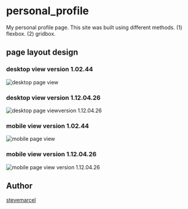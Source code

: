 # personal_profile

My personal profile page. This site was built using different methods.
(1) flexbox.
(2) gridbox.

## page layout design

### desktop view version 1.02.44

![desktop page view](./img/StephenOnyejuluwa-laptop-scrn.jpg)

### desktop view version 1.12.04.26

![desktop page viewversion 1.12.04.26](./img/StephenOnyejuluwa-laptop-scrn-v1-12-04-26.jpg)

### mobile view version 1.02.44

![mobile page view](./img/StephenOnyejuluwa-mobile-scrn.jpg)

### mobile view version 1.12.04.26

![mobile page view version 1.12.04.26](./img/StephenOnyejuluwa-mobile-scrn-v1-12-04-26.jpg)

## Author

[stevemarcel](https://github.com/stevemarcel)

